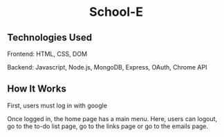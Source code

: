 <h1 align="center">School-E</h1>

## Technologies Used
<p>Frontend: HTML, CSS, DOM</p>
<p>Backend: Javascript, Node.js, MongoDB, Express, OAuth, Chrome API</p>

## How It Works
<p>First, users must log in with google</p>
<p>Once logged in, the home page has a main menu. Here, users can logout, go to the to-do list page, go to the links page or go to the emails page.</p>
